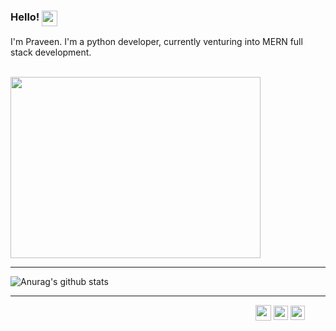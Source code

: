 ### Hello! <img src="https://media.giphy.com/media/du3J3cXyzhj75IOgvA/giphy.gif" width="25" height="25" align="top">
I'm Praveen. I'm a python developer, currently venturing into MERN full stack development.   



&emsp;&emsp;&emsp;&emsp;&emsp;&emsp;&emsp;&emsp;&emsp;&emsp;&emsp;<img src="https://media.giphy.com/media/p4NLw3I4U0idi/giphy.gif" width="400" height="290" align="center">

***

![Anurag's github stats](https://github-readme-stats.vercel.app/api?username=PraveenM24&show_icons=true)

***

&emsp;&emsp;&emsp;&emsp;&emsp;&emsp;&emsp;&emsp;&emsp;&emsp;&emsp;&emsp;&emsp;&emsp;&emsp;&emsp;&emsp;&emsp;&emsp;&emsp;&emsp;&emsp;&emsp;&emsp;&emsp;&emsp;&emsp;&emsp;<a href="https://www.linkedin.com/in/PraveenM8991/"><img src="https://media.giphy.com/media/CGnukhkcZjSX3XJPIv/giphy.gif" width="25" height="25" align="center"></a> <a href="https://www.instagram.com/praveen.m23/"><img src="https://media.giphy.com/media/SwyH7oWi2vhkOjCwiJ/giphy.gif" width="23" height="23" align="center"></a>  <a href="https://www.facebook.com/praveen.murugan.790"><img src="https://media.giphy.com/media/Q5i0sbSNRKdDMs4L4p/giphy.gif" width="23" height="23" align="center"></a>
